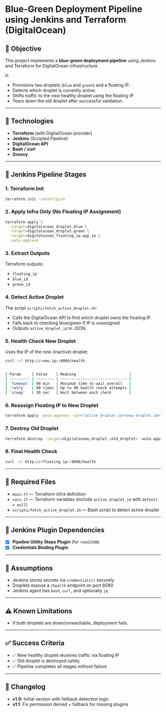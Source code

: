# Blue-Green Deployment Pipeline using Jenkins and Terraform (DigitalOcean)

## 🧭 Objective

This project implements a **blue-green deployment pipeline** using Jenkins and Terraform for DigitalOcean infrastructure.

It:
- Provisions two droplets (`blue` and `green`) and a floating IP.
- Detects which droplet is currently active.
- Shifts traffic to the new healthy droplet using the floating IP.
- Tears down the old droplet after successful validation.

---

## 🚀 Technologies

- **Terraform** (with DigitalOcean provider)
- **Jenkins** (Scripted Pipeline)
- **DigitalOcean API**
- **Bash** **/** **curl**
- **Groovy**

---

## 🔁 Jenkins Pipeline Stages

### 1. Terraform Init

```bash
terraform init -reconfigure
```

### 2. Apply Infra Only (No Floating IP Assignment)

```bash
terraform apply \
  -target=digitalocean_droplet.blue \
  -target=digitalocean_droplet.green \
  -target=digitalocean_floating_ip.app_ip \
  -auto-approve
```

### 3. Extract Outputs

Terraform outputs:
- `floating_ip`
- `blue_id`
- `green_id`

### 4. Detect Active Droplet

The script `scripts/fetch_active_droplet.sh`:
- Calls the DigitalOcean API to find which droplet owns the floating IP.
- Falls back to checking blue/green if IP is unassigned.
- Outputs `active_droplet_id` in JSON.

### 5. Health Check New Droplet

Uses the IP of the new (inactive) droplet:

```bash
curl -sf http://<new_ip>:8080/health
```

```bash

| Param     | Value    | Meaning                        |
| --------- | -------- | ------------------------------ |
| `timeout` | 90 min   | Maximum time to wait overall   |
| `retry`   | 90 times | Up to 90 health check attempts |
| `sleep`   | 30 sec   | Wait between each check        |

```

### 6. Reassign Floating IP to New Droplet

```bash
terraform apply -auto-approve -var="active_droplet_id=<new_droplet_id>"
```

### 7. Destroy Old Droplet

```bash
terraform destroy -target=digitalocean_droplet.<old_droplet> -auto-approve
```

### 8. Final Health Check

```bash
curl -sf http://<floating_ip>:8080/health
```

---

## 📂 Required Files

- `main.tf` — Terraform infra definition
- `vars.tf` — Terraform variables (include `active_droplet_id` with `default = null`)
- `scripts/fetch_active_droplet.sh` — Bash script to detect active droplet

---

## 🔌 Jenkins Plugin Dependencies

- [x] **Pipeline Utility Steps Plugin** (for `readJSON`)
- [x] **Credentials Binding Plugin**

---

## 🔐 Assumptions

- Jenkins stores secrets via `credentials()` securely
- Droplets expose a `/health` endpoint on port 8080
- Jenkins agent has `bash`, `curl`, and optionally `jq`

---

## ⚠️ Known Limitations

- If both droplets are down/unreachable, deployment fails.

---

## ✅ Success Criteria

- ✅ New healthy droplet receives traffic via floating IP
- ✅ Old droplet is destroyed safely
- ✅ Pipeline completes all stages without failure

---

## 📘 Changelog

- **v1.0**: Initial version with fallback detection logic
- **v1.1**: Fix permission denied + fallback for missing plugins
